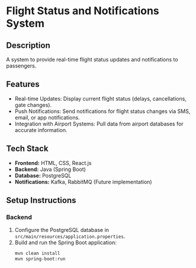 # Flight Status and Notifications System

## Description
A system to provide real-time flight status updates and notifications to passengers.

## Features
- Real-time Updates: Display current flight status (delays, cancellations, gate changes).
- Push Notifications: Send notifications for flight status changes via SMS, email, or app notifications.
- Integration with Airport Systems: Pull data from airport databases for accurate information.

## Tech Stack
- **Frontend:** HTML, CSS, React.js
- **Backend:** Java (Spring Boot)
- **Database:** PostgreSQL
- **Notifications:** Kafka, RabbitMQ (Future implementation)

## Setup Instructions

### Backend
1. Configure the PostgreSQL database in `src/main/resources/application.properties`.
2. Build and run the Spring Boot application:
   ```bash
   mvn clean install
   mvn spring-boot:run

